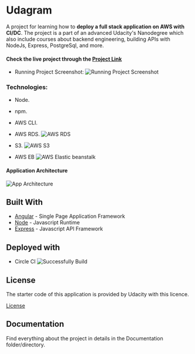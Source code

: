 # Udagram 

A project for learning how to **deploy a full stack application on AWS with CI/DC**. 
The project is a part of an advanced Udacity's Nanodegree which also include courses about backend engineering, building APIs with NodeJs, Express, PostgreSql, and more. 


#### Check the live project through the [Project Link](http://udagram2511.s3-website.eu-west-3.amazonaws.com)
- Running Project Screenshot: 
![Running Project Screenshot](https://github.com/isaac-wahba/deployment-process-project-starater/blob/main/Documentation/Important%20Screenshots/App%20UI.png)


### Technologies:

- Node.
- npm.
- AWS CLI.
- AWS RDS.
![AWS RDS](https://github.com/isaac-wahba/deployment-process-project-starater/blob/main/Documentation/Important%20Screenshots/RDS%20DB.png)

- S3.
![AWS S3](https://github.com/isaac-wahba/deployment-process-project-starater/blob/main/Documentation/Important%20Screenshots/S3%20Bucket.png)


- AWS EB
![AWS Elastic beanstalk](https://github.com/isaac-wahba/deployment-process-project-starater/blob/main/Documentation/Important%20Screenshots/Elastic%20Beanstack.png)

#### Application Architecture 
![App Architecture](https://github.com/isaac-wahba/deployment-process-project-starater/blob/main/Documentation/Important%20Screenshots/app%20architecture.png)


## Built With

- [Angular](https://angular.io/) - Single Page Application Framework
- [Node](https://nodejs.org) - Javascript Runtime
- [Express](https://expressjs.com/) - Javascript API Framework

## Deployed with
- Circle CI
![Successfully Build](https://github.com/isaac-wahba/deployment-process-project-starater/blob/main/Documentation/Important%20Screenshots/Circle%20CI%20Steps.png)

## License
The starter code of this application is provided by Udacity with this licence. 

[License](LICENSE.txt)

## Documentation
Find everything about the project in details in the Documentation folder/directory. 
